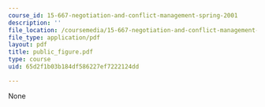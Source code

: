 ```yaml
---
course_id: 15-667-negotiation-and-conflict-management-spring-2001
description: ''
file_location: /coursemedia/15-667-negotiation-and-conflict-management-spring-2001/65d2f1b03b184df586227ef7222124dd_public_figure.pdf
file_type: application/pdf
layout: pdf
title: public_figure.pdf
type: course
uid: 65d2f1b03b184df586227ef7222124dd

---
```

None
